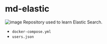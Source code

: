 # md-elastic
![image](https://user-images.githubusercontent.com/44928453/163273817-a7279fb9-0f99-49ef-a6ec-23b74b811a71.png)
Repository used to learn Elastic Search.

* `docker-compose.yml`
* `users.json`
